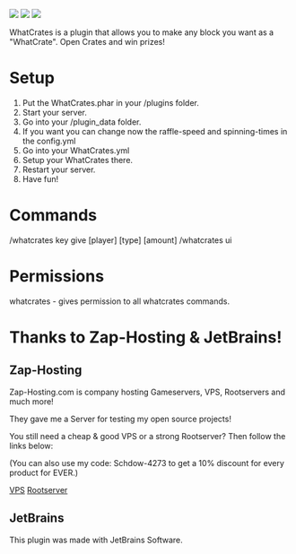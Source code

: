 [![](https://poggit.pmmp.io/shield.state/WhatCrates)](https://poggit.pmmp.io/p/WhatCrates)
[![](https://poggit.pmmp.io/shield.api/WhatCrates)](https://poggit.pmmp.io/p/WhatCrates)
[![](https://img.shields.io/discord/323953253458903040.svg)](https://discord.gg/ekUFD8z)

WhatCrates is a plugin that allows you to make any block you want as a "WhatCrate".
Open Crates and win prizes!

# Setup
1. Put the WhatCrates.phar in your /plugins folder.
2. Start your server.
3. Go into your /plugin_data folder.
4. If you want you can change now the raffle-speed and spinning-times in the config.yml
5. Go into your WhatCrates.yml
6. Setup your WhatCrates there.
7. Restart your server.
8. Have fun!

# Commands
/whatcrates key give [player] [type] [amount]
/whatcrates ui

# Permissions
whatcrates - gives permission to all whatcrates commands.

# Thanks to Zap-Hosting & JetBrains!
## Zap-Hosting
Zap-Hosting.com is company hosting Gameservers, VPS, Rootservers and much more!

They gave me a Server for testing my open source projects!

You still need a cheap & good VPS or a strong Rootserver? Then follow the links below:

(You can also use my code: Schdow-4273 to get a 10% discount for every product for EVER.)

[VPS](https://zap-hosting.com/schdowvserver)
[Rootserver](https://zap-hosting.com/schdowroot)
## JetBrains
This plugin was made with JetBrains Software.
